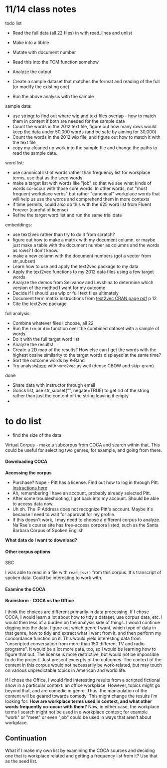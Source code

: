 
# 11/14 class notes

todo list

- Read the full data (all 22 files) in with read_lines and unlist    
- Make into a tibble  
- Mutate with document number  
- Read this into the TCM function somehow  
- Analyze the output  

- Create a sample dataset that matches the format and reading of the full (or modify the existing one)
- Run the above analysis with the sample   

sample data:
- use stringr to find out where wlp and text files overlap - how to match them in content if both are needed for the sample data  
- Count the words in the 2012 text file, figure out how many rows would keep the data under 50,000 words (and be safe by aiming for 30,000)  
- Count the words in the 2012 wlp file, and figure out how to match it with the text file  
- copy my cleaned up work into the sample file and change the paths to read the sample data. 

word list:
- use canonical list of words rather than frequency list for workplace terms, use that as the seed words  
- make a target list with words like "job" so that we see what kinds of words co-occur with those core words. In other words, not "most frequent workplace verbs" but rather "canonical" workplace words that will help us use the words and comprehend them in more contexts  
- if time permits, could also do this with the 625 word list from Fluent Forever (careful of license)  
- Refine the target word list and run the same trial data  

embeddings:
- use text2vec rather than try to do it from scratch?  
- figure out how to make a matrix with my document column, or maybe just make a table with the document number as columns and the words as rows? I don't know.  
- make a new column with the document numbers (got a vector from str_subset)
- Learn how to use and apply the text2vec package to my data  
- Apply the text2vec functions to my 2012 data files using a few target words  
- Analyze the demos from Selivanov and Levshina to determine which version of the method I want for my outcome
- Decide if I should use wlp or full text files ultimately  
- Document term matrix instructions from [text2vec CRAN page pdf](https://cran.r-project.org/web/packages/text2vec/text2vec.pdf) p 12  
- Cite the text2vec package  

full analysis:  
- Combine whatever files I choose, all 22  
- Run the `tcm` or `dtm` function over the combined dataset with a sample of words  
- Do it with the full target word list  
- Analyze the results!  
- Create a 2D map of the results? How else can I get the words with the highest cosine similarity to the target words displayed at the same time?  
- Sort the outcome words by K-Band  
- Try analysis[here](https://cran.r-project.org/web/packages/word2vec/word2vec.pdf) with `word2vec` as well (dense CBOW and skip-gram)


done  

- Share data with instructor through email  
- Gorick list, use str_subset("", negate=TRUE) to get rid of the string rather than just the content of the string leaving it empty  
- 

# to do list

- find the size of the data

Virtual Corpus - make a subcorpus from COCA and search within that. This could be useful for selecting two genres, for example, and going from there.

#### Downloading COCA

**Accessing the corpus**  

- Purchase? Nope - Pitt has a license. Find out how to log in through Pitt. [Instructions here](https://www.english-corpora.org/academic_license.asp?s=userJoinLicense)   
- Ah, remembering I have an account, probably already selected Pitt.  
- After some troubleshooting, I got back into my account. Should be able to access data now.  
- Uh oh. The IP Address does not recognize Pitt's account. Maybe it's because I need to wait for approval for my profile.  
- If this doesn't work, I may need to choose a different corpus to analyze. Na'Rae's course site has free-access corpora listed, such as the Santa Barbara Corpus of Spoken English

**What data do I want to download?**

#### Other corpus options

SBC

I was able to read in a file with `read_tsv()` from this corpus. It's transcript of spoken data. Could be interesting to work with. 

#### Examine the COCA

#### Brainstorm - COCA vs the Office

I think the choices are different primarily in data processing. If I chose COCA, I would learn a lot about how to tidy a dataset, use corpus data, etc. I would then less of a burden on the analysis side of things. I would continue digging into the data, figure out which genre I want, which type of data in that genre, how to tidy and extract what I want from it, and then perform my concordance function on it. This would yield interesting data from "unscripted conversation from more than 150 different TV and radio programs". It would be a lot more data, too, so I would be learning how to figure that out. The license is more restrictive, but would not be impossible to do the project. Just present excerpts of the outcomes. The context of the content in this corpus would not necessarily be work-related, but may touch on various unpredictable topics in American and world life. 

If I chose the Office, I would find interesting results from a scripted fictional show in a particular context: an office workplace. However, topics might go beyond that, and are comedic in genre. Thus, the manipulation of the content will be geared towards comedy. This might change the results I'm looking for: **How are workplace terms used in context, and what other words frequently co-occur with them?** Now, in either case, the workplace terms I search might not be used in a workplace context; for example "work" or "meet" or even "job" could be used in ways that aren't about workplace.

## Continuation

What if I make my own list by examining the COCA sources and deciding one that is workplace related and getting a frequency list from it? Use that as the seed list.
